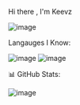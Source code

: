 Hi there , I'm Keevz

![image](https://user-images.githubusercontent.com/121359424/212104481-83845694-786b-4465-969c-7deba1054f48.png)


Langauges I Know:

![image](https://user-images.githubusercontent.com/121359424/212104561-f846d5f7-c783-4d32-9688-d4a1f2262d69.png) ![image](https://user-images.githubusercontent.com/121359424/212104580-f874f8f7-b95e-4038-89a5-e5983a630b44.png)


📊 GitHub Stats: 

![image](https://user-images.githubusercontent.com/121359424/212104643-03e82be9-07b0-4146-b3a3-947b29fb6700.png)

